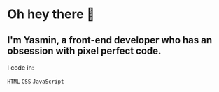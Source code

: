 <h1> Oh hey there  👋 </h1>

<h2> I'm Yasmin, a front-end developer who has an obsession with pixel perfect code. </h2>

<p> I code in:</p>

``` HTML ```
``` CSS ``` 
``` JavaScript ``` 

